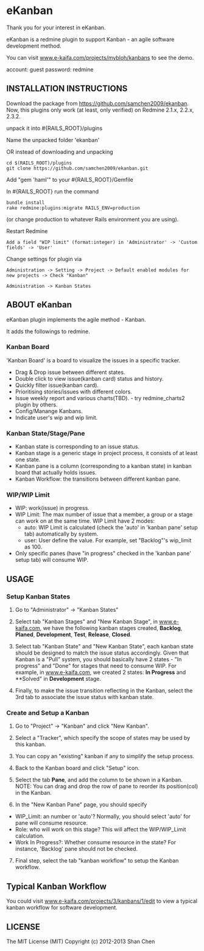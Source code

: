 eKanban
===========

Thank you for your interest in eKanban.

eKanban is a redmine plugin to support Kanban - an agile software development method.

You can visit www.e-kaifa.com/projects/mybloh/kanbans to see the demo.

account: guest
password: redmine

INSTALLATION INSTRUCTIONS
-------------------------

Download the package from https://github.com/samchen2009/ekanban.
Now, this plugins only work (at least, only verified) on Redmine 2.1.x, 2.2.x, 2.3.2.

unpack it into #{RAILS_ROOT}/plugins

Name the unpacked folder 'ekanban'

OR instead of downloading and unpacking

    cd $(RAILS_ROOT)/plugins
    git clone https://github.com/samchen2009/ekanban.git
    
Add "gem 'haml'" to your #{RAILS_ROOT}/Gemfile    

In #{RAILS_ROOT} run the command
        
    bundle install
    rake redmine:plugins:migrate RAILS_ENV=production

(or change production to whatever Rails environment you are using).

  
Restart Redmine

    Add a field "WIP limit" (format:integer) in 'Administrator' -> 'Custom fields' -> 'User'    
 
Change settings for plugin via 

    Administration -> Setting -> Project -> Default enabled modules for new projects -> Check "Kanban"
    
    Administration -> Kanban States
  
  

ABOUT eKanban
-----------------

eKanban plugin implements the agile method - Kanban.

It adds the followings to redmine.

### Kanban Board

'Kanban Board' is a board to visualize the issues in a specific tracker.
* Drag & Drop issue between different states.
* Double click to view issue(kanban card) status and history.
* Quickly filter issue(kanban card).
* Prioritising stories/issues with different colors.
* Issue weekly report and various charts(TBD). - try redmine_charts2 plugin by others.
* Config/Manange Kanbans.
* Indicate user's wip and wip limit.

### Kanban State/Stage/Pane

* Kanban state is corresponding to an issue status.
* Kanban stage is a generic stage in project process, it consists of at least one state.
* Kanban pane is a column (corresponding to a kanban state) in kanban board that actually holds issues. 
* Kanban Workflow: the transitions between different kanban pane. 

### WIP/WIP Limit
* WIP: work(issue) in progress. 
* WIP Limit: The max number of issue that a member, a group or a stage can work on at the same time. WIP Limit have 2 modes:
  * auto: WIP Limit is calculated (check the 'auto' in 'kanban pane' setup tab) automatically by system.
  * user: User define the value. For example, set "Backlog"'s wip_limit as 100.
* Only specific panes (have "in progress" checked in the 'kanban pane' setup tab) will consume WIP.

USAGE
-----------------

### Setup Kanban States
  
1. Go to "Administrator" -> "Kanban States"

2. Select tab "Kanban Stages" and "New Kanban Stage", in www.e-kaifa.com, we have the following kanban stages created, **Backlog**, **Planed**, **Development**, **Test**, **Release**, **Closed**.

3. Select tab "Kanban State" and "New Kanban State", each kanban state should be designed to match the issue status accordingly. Given that Kanban is a "Pull" system, you should basically have 2 states - "In progress" and "Done" for stages that need to consume WIP. For example, in www.e-kaifa.com, we created 2 states: **In Progress** and **Solved" in **Development** stage.
    
4. Finally, to make the issue transition reflecting in the Kanban, select the 3rd tab to associate the issue status with kanban state.

 
### Create and Setup a Kanban

1. Go to "Project" -> "Kanban" and click "New Kanban". 

2. Select a "Tracker", which specify the scope of states may be used by this kanban. 

3. You can copy an "existing" kanban if any to simplify the setup process.

4. Back to the Kanban board and click "Setup" icon.

5. Select the tab **Pane**, and add the column to be shown in a Kanban.   
NOTE: You can drag and drop the row of pane to reorder its position(col) in the Kanban.  

6. In the "New Kanban Pane" page, you should specify
  * WIP_Limit: an number or 'auto'? Normally, you should select 'auto' for pane will consume resource.  
  * Role: who will work on this stage? This will affect the WIP/WIP_Limit calculation.  
  * Work In Progress?: Whether consume resource in the state? For instance, 'Backlog' pane should not be checked.  

7. Final step, select the tab "kanban workflow" to setup the Kanban workflow.


## Typical Kanban Workflow

You could visit www.e-kaifa.com/projects/3/kanbans/1/edit to view a typical kanban workflow for software development. 


LICENSE
-----------------

The MIT License (MIT) Copyright (c) 2012-2013 Shan Chen

